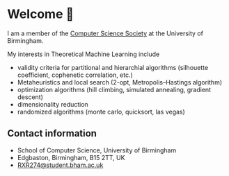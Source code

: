 # Welcome 👋 

I am a member of the [Computer Science Society](https://cssbham.com/) at the University of Birmingham.

<p></p>

My interests in Theoretical Machine Learning include

- validity criteria for partitional and hierarchial algorithms (silhouette coefficient, cophenetic correlation, etc.)
- Metaheuristics and local search (2-opt, Metropolis–Hastings algorithm)
- optimization algorithms (hill climbing, simulated annealing, gradient descent)
- dimensionality reduction
- randomized algorithms (monte carlo, quicksort, las vegas)


## Contact information

- School of Computer Science, University of Birmingham
- Edgbaston, Birmingham, B15 2TT, UK
- RXR274@student.bham.ac.uk

